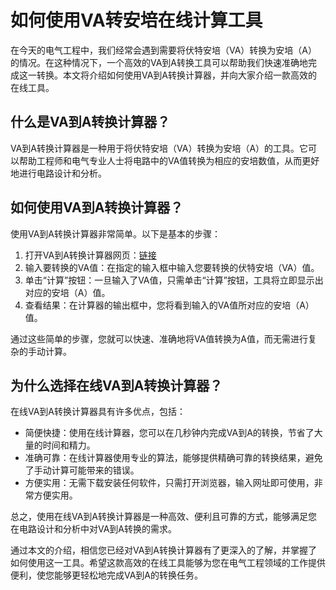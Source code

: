如何使用VA转安培在线计算工具
===============

在今天的电气工程中，我们经常会遇到需要将伏特安培（VA）转换为安培（A）的情况。在这种情况下，一个高效的VA到A转换工具可以帮助我们快速准确地完成这一转换。本文将介绍如何使用VA到A转换计算器，并向大家介绍一款高效的在线工具。

什么是VA到A转换计算器？
-------------

VA到A转换计算器是一种用于将伏特安培（VA）转换为安培（A）的工具。它可以帮助工程师和电气专业人士将电路中的VA值转换为相应的安培数值，从而更好地进行电路设计和分析。

如何使用VA到A转换计算器？
--------------

使用VA到A转换计算器非常简单。以下是基本的步骤：

1. 打开VA到A转换计算器网页：[链接](https://www.onlinecalculatorsfree.com/zh-cn/tools/volt-amps-to-amps-calculator.html)
2. 输入要转换的VA值：在指定的输入框中输入您要转换的伏特安培（VA）值。
3. 单击“计算”按钮：一旦输入了VA值，只需单击“计算”按钮，工具将立即显示出对应的安培（A）值。
4. 查看结果：在计算器的输出框中，您将看到输入的VA值所对应的安培（A）值。

通过这些简单的步骤，您就可以快速、准确地将VA值转换为A值，而无需进行复杂的手动计算。

为什么选择在线VA到A转换计算器？
-----------------

在线VA到A转换计算器具有许多优点，包括：

- 简便快捷：使用在线计算器，您可以在几秒钟内完成VA到A的转换，节省了大量的时间和精力。
- 准确可靠：在线计算器使用专业的算法，能够提供精确可靠的转换结果，避免了手动计算可能带来的错误。
- 方便实用：无需下载安装任何软件，只需打开浏览器，输入网址即可使用，非常方便实用。

总之，使用在线VA到A转换计算器是一种高效、便利且可靠的方式，能够满足您在电路设计和分析中对VA到A转换的需求。

通过本文的介绍，相信您已经对VA到A转换计算器有了更深入的了解，并掌握了如何使用这一工具。希望这款高效的在线工具能够为您在电气工程领域的工作提供便利，使您能够更轻松地完成VA到A的转换任务。